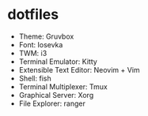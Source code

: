 # dotfiles

- Theme: Gruvbox
- Font: Iosevka
- TWM: i3
- Terminal Emulator: Kitty
- Extensible Text Editor: Neovim + Vim
- Shell: fish
- Terminal Multiplexer: Tmux
- Graphical Server: Xorg
- File Explorer: ranger

